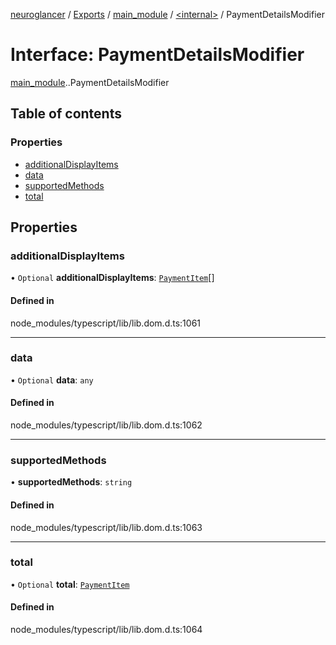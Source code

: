 [neuroglancer](../README.md) / [Exports](../modules.md) / [main\_module](../modules/main_module.md) / [<internal\>](../modules/main_module._internal_.md) / PaymentDetailsModifier

# Interface: PaymentDetailsModifier

[main_module](../modules/main_module.md).[<internal>](../modules/main_module._internal_.md).PaymentDetailsModifier

## Table of contents

### Properties

- [additionalDisplayItems](main_module._internal_.PaymentDetailsModifier.md#additionaldisplayitems)
- [data](main_module._internal_.PaymentDetailsModifier.md#data)
- [supportedMethods](main_module._internal_.PaymentDetailsModifier.md#supportedmethods)
- [total](main_module._internal_.PaymentDetailsModifier.md#total)

## Properties

### additionalDisplayItems

• `Optional` **additionalDisplayItems**: [`PaymentItem`](main_module._internal_.PaymentItem.md)[]

#### Defined in

node_modules/typescript/lib/lib.dom.d.ts:1061

___

### data

• `Optional` **data**: `any`

#### Defined in

node_modules/typescript/lib/lib.dom.d.ts:1062

___

### supportedMethods

• **supportedMethods**: `string`

#### Defined in

node_modules/typescript/lib/lib.dom.d.ts:1063

___

### total

• `Optional` **total**: [`PaymentItem`](main_module._internal_.PaymentItem.md)

#### Defined in

node_modules/typescript/lib/lib.dom.d.ts:1064
